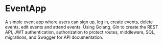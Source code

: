 # EventApp
 
A simple event app where users can sign up, log in, create events, delete events, edit events and attend events. Using Golang, Gin to create the REST API, JWT authentication, authorization to protect routes, middleware, SQL, migrations, and Swagger for API documentation.

